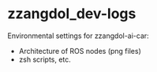 # zzangdol_dev-logs
Environmental settings for zzangdol-ai-car: 
- Architecture of ROS nodes (png files)
- zsh scripts, etc.
